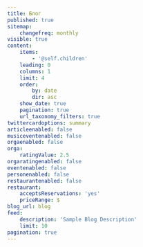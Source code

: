```yaml
---
title: Блог
published: true
sitemap:
    changefreq: monthly
visible: true
content:
    items:
        - '@self.children'
    leading: 0
    columns: 1
    limit: 4
    order:
        by: date
        dir: asc
    show_date: true
    pagination: true
    url_taxonomy_filters: true
twittercardoptions: summary
articleenabled: false
musiceventenabled: false
orgaenabled: false
orga:
    ratingValue: 2.5
orgaratingenabled: false
eventenabled: false
personenabled: false
restaurantenabled: false
restaurant:
    acceptsReservations: 'yes'
    priceRange: $
blog_url: blog
feed:
    description: 'Sample Blog Description'
    limit: 10
pagination: true
---
```


